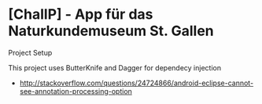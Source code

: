 [ChallP] - App für das Naturkundemuseum St. Gallen
==========


Project Setup

This project uses ButterKnife and Dagger for dependecy injection
- http://stackoverflow.com/questions/24724866/android-eclipse-cannot-see-annotation-processing-option

